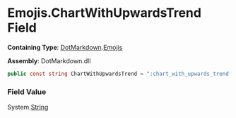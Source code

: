 # Emojis\.ChartWithUpwardsTrend Field

**Containing Type**: [DotMarkdown](../../README.md)\.[Emojis](../README.md)

**Assembly**: DotMarkdown\.dll

```csharp
public const string ChartWithUpwardsTrend = ":chart_with_upwards_trend:"
```

### Field Value

System\.[String](https://docs.microsoft.com/en-us/dotnet/api/system.string)